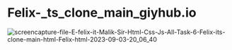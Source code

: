 # Felix-_ts_clone_main_giyhub.io
![screencapture-file-E-felix-it-Malik-Sir-Html-Css-Js-All-Task-6-Felix-its-clone-main-html-Felix-html-2023-09-03-20_06_40](https://github.com/durgesh2051/Felix-_ts_clone_main_giyhub.io/assets/133377196/65196655-93c2-4ed1-bdd2-3a052200568f)
